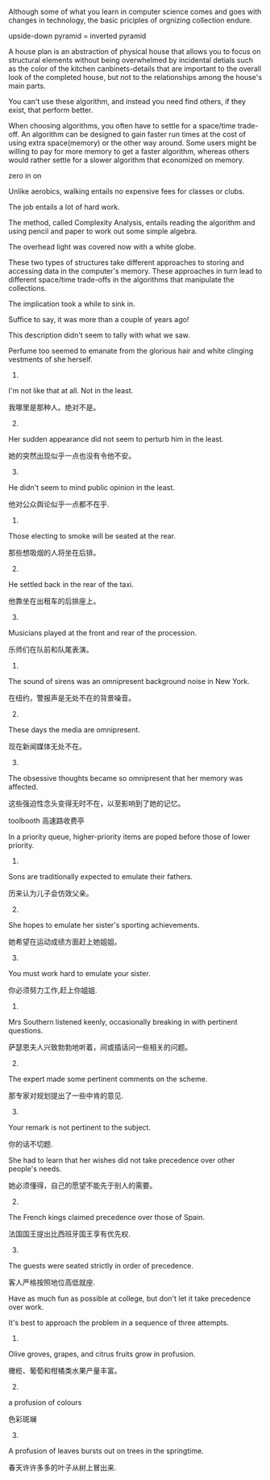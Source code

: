 Although some of what you learn in computer science comes and goes with changes in technology, the basic priciples of orgnizing collection endure.<br>

upside-down pyramid  = inverted pyramid

A house plan is an abstraction of physical house that allows you to focus on structural elements without being overwhelmed by incidental detials such as the color of the kitchen canbinets-details that are important to the overall look of the completed house, but not to the relationships among the house's main parts.

You can't use these algorithm, and instead you need find others, if they exist, that perform better.

When choosing algorithms, you often have to settle for a space/time trade-off. An algorithm can be designed to gain faster run times at the cost of using extra space(memory) or the other way around. Some users might be willing to pay for more memory to get a faster algorithm, whereas others would rather settle for a slower algorithm that economized on memory.

zero in on

Unlike aerobics, walking entails no expensive fees for classes or clubs.

The job entails a lot of hard work.

The method, called Complexity Analysis, entails reading the algorithm and using pencil and paper to work out some simple algebra.

The overhead light was covered now with a white globe.

These two types of structures take different approaches to storing and accessing data in the computer's memory.
These approaches in turn lead to different space/time trade-offs in the algorithms that manipulate the collections.

The implication took a while to sink in.

Suffice to say, it was more than a couple of years ago!

This description didn't seem to tally with what we saw.

Perfume too seemed to emanate from the glorious hair and white clinging vestments of she herself.

1.
I'm not like that at all. Not in the least. 

我哪里是那种人。绝对不是。

2.
Her sudden appearance did not seem to perturb him in the least. 

她的突然出现似乎一点也没有令他不安。

3.
He didn't seem to mind public opinion in the least. 

他对公众舆论似乎一点都不在乎.



1.
Those electing to smoke will be seated at the rear. 

那些想吸烟的人将坐在后排。

2.
He settled back in the rear of the taxi. 

他靠坐在出租车的后排座上。

3.
Musicians played at the front and rear of the procession. 

乐师们在队前和队尾表演。

1.
The sound of sirens was an omnipresent background noise in New York. 

在纽约，警报声是无处不在的背景噪音。

2.
These days the media are omnipresent. 

现在新闻媒体无处不在。

3.
The obsessive thoughts became so omnipresent that her memory was affected. 

这些强迫性念头变得无时不在，以至影响到了她的记忆。


toolbooth 高速路收费亭

In a priority queue, higher-priority items are poped before those of lower priority.



 
1.
Sons are traditionally expected to emulate their fathers. 

历来认为儿子会仿效父亲。

2.
She hopes to emulate her sister's sporting achievements. 

她希望在运动成绩方面赶上她姐姐。

3.
You must work hard to emulate your sister. 

你必须努力工作,赶上你姐姐.

1.
Mrs Southern listened keenly, occasionally breaking in with pertinent questions. 

萨瑟恩夫人兴致勃勃地听着，间或插话问一些相关的问题。

2.
The expert made some pertinent comments on the scheme. 

那专家对规划提出了一些中肯的意见.

3.
Your remark is not pertinent to the subject. 

你的话不切题.

She had to learn that her wishes did not take precedence over other people's needs. 

她必须懂得，自己的愿望不能先于别人的需要。

2.
The French kings claimed precedence over those of Spain. 

法国国王提出比西班牙国王享有优先权.

3.
The guests were seated strictly in order of precedence. 

客人严格按照地位高低就座.


Have as much fun as possible at college, but don't let it take precedence over work.

It's best to approach the problem in a sequence of three attempts.

1.
Olive groves, grapes, and citrus fruits grow in profusion. 

橄榄、葡萄和柑橘类水果产量丰富。

2.
a profusion of colours 

色彩斑斓

3.
A profusion of leaves bursts out on trees in the springtime. 

春天许许多多的叶子从树上冒出来.




